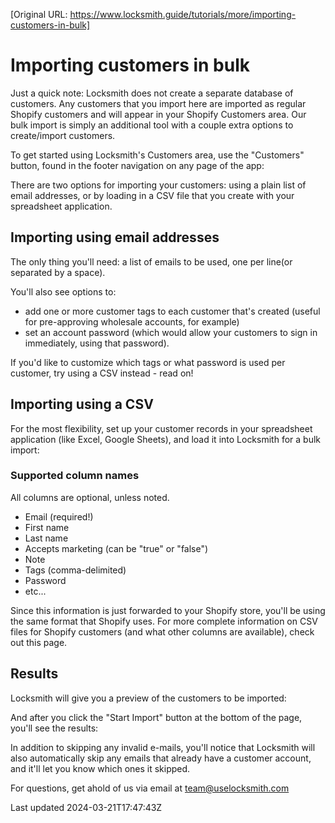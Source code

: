 [Original URL: https://www.locksmith.guide/tutorials/more/importing-customers-in-bulk]

# Importing customers in bulk

Just a quick note: Locksmith does not create a separate database of customers. Any customers that you import here are imported as regular Shopify customers and will appear in your Shopify Customers area. Our bulk import is simply an additional tool with a couple extra options to create/import customers.

To get started using Locksmith's Customers area, use the "Customers" button, found in the footer navigation on any page of the app:

There are two options for importing your customers: using a plain list of email addresses, or by loading in a CSV file that you create with your spreadsheet application.

## Importing using email addresses

The only thing you'll need: a list of emails to be used, one per line(or separated by a space).

You'll also see options to:

- add one or more customer tags to each customer that's created (useful for pre-approving wholesale accounts, for example)
- set an account password (which would allow your customers to sign in immediately, using that password).

If you'd like to customize which tags or what password is used per customer, try using a CSV instead - read on!

## Importing using a CSV

For the most flexibility, set up your customer records in your spreadsheet application (like Excel, Google Sheets), and load it into Locksmith for a bulk import:

### Supported column names

All columns are optional, unless noted.

- Email (required!)
- First name
- Last name
- Accepts marketing (can be "true" or "false")
- Note
- Tags (comma-delimited)
- Password
- etc...

Since this information is just forwarded to your Shopify store, you'll be using the same format that Shopify uses. For more complete information on CSV files for Shopify customers (and what other columns are available), check out this page.

## Results

Locksmith will give you a preview of the customers to be imported:

And after you click the "Start Import" button at the bottom of the page, you'll see the results:

In addition to skipping any invalid e-mails, you'll notice that Locksmith will also automatically skip any emails that already have a customer account, and it'll let you know which ones it skipped.

For questions, get ahold of us via email at team@uselocksmith.com

Last updated 2024-03-21T17:47:43Z